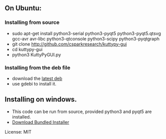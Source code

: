 ## On Ubuntu:
### Installing from source

+ sudo apt-get install python3-serial python3-pyqt5 python3-pyqt5.qtsvg gcc-avr avr-libc python3-qtconsole python3-scipy python3-pyqtgraph
+ git clone http://github.com/csparkresearch/kuttypy-gui
+ cd kuttypy-gui
+ python3 KuttyPyGUI.py

### Installing from the deb file
+ download the [latest deb](https://csparkresearch.in/kuttypy)
+ use gdebi to install it.

## Installing on windows.
+ This code can be run from source, provided python3 and pyqt5 are installed.
+ [Download Bundled Installer](https://drive.google.com/uc?export=download&id=1giJuDNIql8X5oaIcOLFACXD05-hmkBAy)



License: MIT
